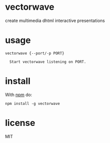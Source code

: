 # vectorwave

create multimedia dhtml interactive presentations

# usage

```
vectorwave {--port/-p PORT}

  Start vectorwave listening on PORT.

```

# install

With [npm](https://npmjs.org) do:

```
npm install -g vectorwave
```

# license

MIT
